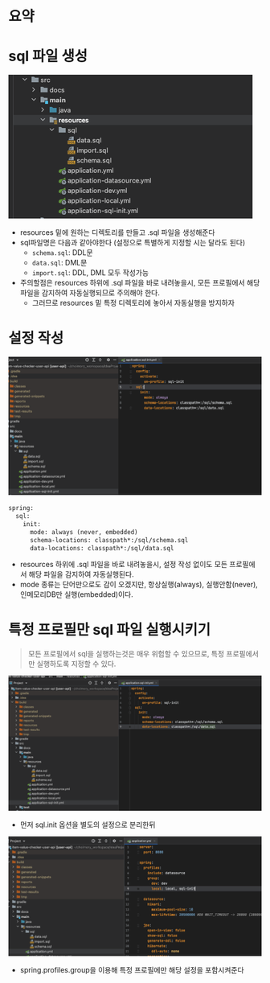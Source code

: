 # 요약

# sql 파일 생성

![img.png](img.png)

- resources 밑에 원하는 디렉토리를 만들고 .sql 파일을 생성해준다
- sql파일명은 다음과 같아야한다 (설정으로 특별하게 지정할 시는 달라도 된다)
    - `schema.sql`: DDL문
    - `data.sql`: DML문
    - `import.sql`: DDL, DML 모두 작성가능
- 주의할점은 resources 하위에 .sql 파일을 바로 내려놓을시, 모든 프로필에서 해당 파일을 감지하여 자동실행되므로 주의해야 한다.
    - 그러므로 resources 밑 특정 디렉토리에 놓아서 자동실행을 방지하자

# 설정 작성

![img_1.png](img_1.png)

```shell
spring:
  sql:
    init:
      mode: always (never, embedded)
      schema-locations: classpath*:/sql/schema.sql
      data-locations: classpath*:/sql/data.sql
```

- resources 하위에 .sql 파일을 바로 내려놓을시, 설정 작성 없이도 모든 프로필에서 해당 파일을 감지하여 자동실행된다.
- mode 종류는 단어만으로도 감이 오겠지만, 항상실행(always), 실행안함(never), 인메모리DB만 실행(embedded)이다.

# 특정 프로필만 sql 파일 실행시키기

> 모든 프로필에서 sql을 실행하는것은 매우 위험할 수 있으므로, 특정 프로필에서만 실행하도록 지정할 수 있다.

![img_2.png](img_2.png)

- 먼저 sql.init 옵션을 별도의 설정으로 분리한뒤

![img_3.png](img_3.png)  

- spring.profiles.group을 이용해 특정 프로필에만 해당 설정을 포함시켜준다